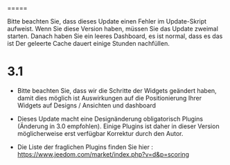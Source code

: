  
=====

Bitte beachten Sie, dass dieses Update einen Fehler im Update-Skript aufweist.
Wenn Sie diese Version haben, müssen Sie das Update zweimal starten.
Danach haben Sie ein leeres Dashboard, es ist normal, dass es das ist
Der geleerte Cache dauert einige Stunden
nachfüllen.

3.1 
===

-   Bitte beachten Sie, dass wir die Schritte der Widgets geändert haben, damit dies möglich ist
    Auswirkungen auf die Positionierung Ihrer Widgets auf Designs / Ansichten und
    dashboard

-   Dieses Update macht eine Designänderung obligatorisch
    Plugins (Änderung in 3.0 empfohlen). Einige Plugins
    ist daher in dieser Version möglicherweise erst verfügbar
    Korrektur durch den Autor.

-   Die Liste der fraglichen Plugins finden Sie hier :
    <https://www.jeedom.com/market/index.php?v=d&p=scoring>


